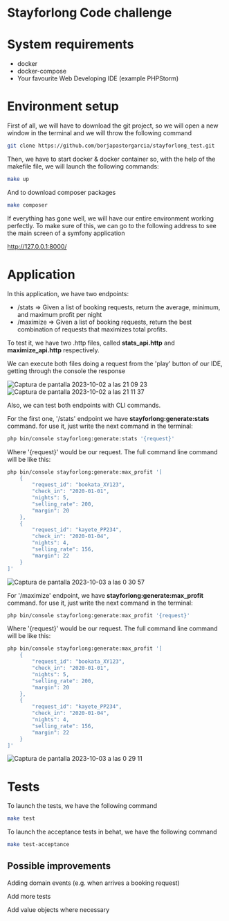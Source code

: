 # Stayforlong Code challenge

System requirements
===================

* docker
* docker-compose
* Your favourite Web Developing IDE (example PHPStorm)
  
Environment setup
=============
First of all, we will have to download the git project, so we will open a new window in the terminal and we will throw the following command

```bash
git clone https://github.com/borjapastorgarcia/stayforlong_test.git
```

Then, we have to start docker & docker container so, with the help of the makefile file, we will launch the following commands: 

```bash
make up
```
And to download composer packages
```bash
make composer
```
If everything has gone well, we will have our entire environment working perfectly.
To make sure of this, we can go to the following address to see the main screen of a symfony application

http://127.0.0.1:8000/
  
Application
=============
In this application, we have two endpoints:
 - /stats => Given a list of booking requests, return the average, minimum, and maximum profit per night
 - /maximize => Given a list of booking requests, return the best combination of requests that maximizes total profits.

To test it, we have two .http files, called **stats_api.http** and **maximize_api.http** respectively.

We can execute both files doing a request from the 'play' button of our IDE, getting through the console the response


![Captura de pantalla 2023-10-02 a las 21 09 23](https://github.com/borjapastorgarcia/stayforlong_test/assets/15001564/5f5b49a6-10aa-454d-9c5b-addbb88680f5)
![Captura de pantalla 2023-10-02 a las 21 11 37](https://github.com/borjapastorgarcia/stayforlong_test/assets/15001564/e64bb71d-1e62-486c-aefd-a7cf1689956d)

Also, we can test both endpoints with CLI commands.

For the first one, '/stats' endpoint we have **stayforlong:generate:stats** command. for use it, just write the next command in the terminal:

```bash
php bin/console stayforlong:generate:stats '{request}'
```
Where '{request}' would be our request.
The full command line command will be like this:
```bash
php bin/console stayforlong:generate:max_profit '[
    {
        "request_id": "bookata_XY123",
        "check_in": "2020-01-01",
        "nights": 5,
        "selling_rate": 200,
        "margin": 20
    },
    {
        "request_id": "kayete_PP234",
        "check_in": "2020-01-04",
        "nights": 4,
        "selling_rate": 156,
        "margin": 22
    }
]'
```
![Captura de pantalla 2023-10-03 a las 0 30 57](https://github.com/borjapastorgarcia/stayforlong_test/assets/15001564/244b89d2-2885-4720-80ac-bf06b42f2adc)


For '/maximize' endpoint, we have **stayforlong:generate:max_profit** command. for use it, just write the next command in the terminal:

```bash
php bin/console stayforlong:generate:max_profit '{request}'
```
Where '{request}' would be our request.
The full command line command will be like this:
```bash
php bin/console stayforlong:generate:max_profit '[
    {
        "request_id": "bookata_XY123",
        "check_in": "2020-01-01",
        "nights": 5,
        "selling_rate": 200,
        "margin": 20
    },
    {
        "request_id": "kayete_PP234",
        "check_in": "2020-01-04",
        "nights": 4,
        "selling_rate": 156,
        "margin": 22
    }
]'
```

![Captura de pantalla 2023-10-03 a las 0 29 11](https://github.com/borjapastorgarcia/stayforlong_test/assets/15001564/e17a2c20-3cb7-4cf4-952a-b2a284b05ab3)


Tests
=============
To launch the tests, we have the following command
```bash
make test
```

To launch the acceptance tests in behat, we have the following command
```bash
make test-acceptance
```

## Possible improvements

Adding domain events (e.g. when arrives a booking request)

Add more tests

Add value objects where necessary

